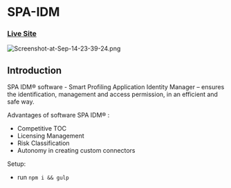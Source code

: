 # SPA-IDM

### [Live Site](https://products.pdmfc.com/spa/eng)

![Screenshot-at-Sep-14-23-39-24.png](https://i.ibb.co/3yFvyWD/Screenshot-at-Sep-14-23-39-24.png)

## Introduction

SPA IDM® software - Smart Profiling Application Identity Manager – ensures the identification, management and access permission, in an efficient and safe way.

Advantages of software SPA IDM® :
- Competitive TOC
- Licensing Management
- Risk Classification
- Autonomy in creating custom connectors

Setup:
- run ```npm i && gulp```
